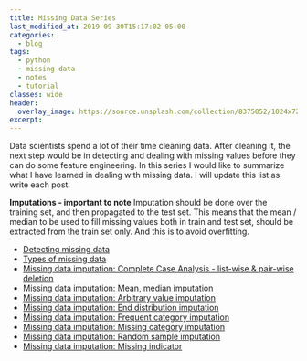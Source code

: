 ```yaml
---
title: Missing Data Series
last_modified_at: 2019-09-30T15:17:02-05:00
categories:
  - blog
tags:
  - python
  - missing data
  - notes
  - tutorial
classes: wide
header:
  overlay_image: https://source.unsplash.com/collection/8375052/1024x720
excerpt:
---
```


Data scientists spend a lot of their time cleaning data. After cleaning it, the next step would be
in detecting and dealing with missing values before they can do some feature engineering.
In this series I would like to summarize what I have learned in dealing with missing data.
I will update this list as write each post.

__Imputations - important to note__
Imputation should be done over the training set, and then propagated to the test set. This means that the mean / median to be used to fill missing values both in train and test set, should be extracted from the train set only. And this is to avoid overfitting.

- [Detecting missing data]()
- [Types of missing data](/_posts/2019-09-30-types-of-missing-data.md)
- [Missing data imputation: Complete Case Analysis - list-wise & pair-wise deletion](/_posts/2019-10-01-complete-case-analysis.md)
- [Missing data imputation: Mean, median imputation](/_posts/2019-10-02-mean,-median-and-mode-imputation.md)
- [Missing data imputation: Arbitrary value imputation](/_posts/2019-10-03-arbitrary-value-imputation.md)
- [Missing data imputation: End distribution imputation](/_posts/2019-10-05-end-distribution-imputation.md)
- [Missing data imputation: Frequent category imputation](/_posts/2019-10-08-frequent-category-imputation.md)
- [Missing data imputation: Missing category imputation](/_posts/2019-10-03-arbitrary-value-imputation.md)
- [Missing data imputation: Random sample imputation](/_posts/2019-10-11-random-sample-imputation.md)
- [Missing data imputation: Missing indicator](/_posts/2019-10-12-missing-indicator.md)

